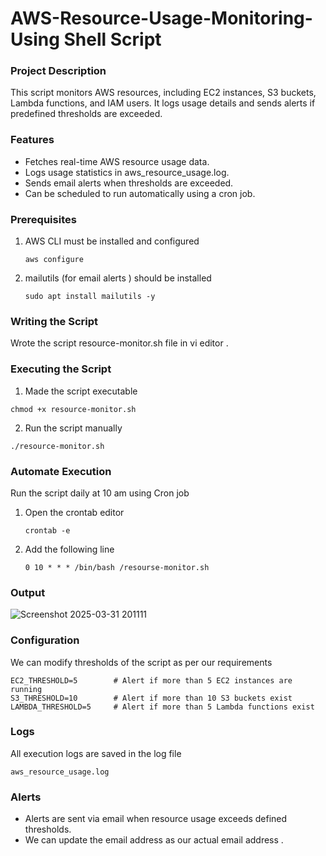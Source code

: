 # AWS-Resource-Usage-Monitoring-Using Shell Script

<h3>Project Description</h3>

This script monitors AWS resources, including EC2 instances, S3 buckets, Lambda functions, and IAM users. It logs usage details and sends alerts if predefined thresholds are exceeded.

<h3>Features</h3>

  <ul>
   <li>Fetches real-time AWS resource usage data.</li> 
    <li>Logs usage statistics in aws_resource_usage.log.</li>
    <li>Sends email alerts when thresholds are exceeded.</li>
    <li>Can be scheduled to run automatically using a cron job.</li>
  </ul>


<h3>Prerequisites</h3>

1. AWS CLI must be installed and configured
   ```
   aws configure
   ```

3. mailutils (for email alerts ) should be installed
   ```
   sudo apt install mailutils -y
   ```


<h3>Writing the Script</h3>
Wrote the script resource-monitor.sh file in vi editor .

<h3>Executing the Script </h3>


1. Made the script executable 

 ``` 
 chmod +x resource-monitor.sh
 ```


2. Run the script manually

 ```
 ./resource-monitor.sh
 ```


<h3>Automate Execution </h3>
Run the script daily at 10 am using Cron job 

1. Open the crontab editor

   ```
   crontab -e
   ```

2. Add the following line

   ```
   0 10 * * * /bin/bash /resourse-monitor.sh
   ```

<h3>Output </h3>

![Screenshot 2025-03-31 201111](https://github.com/user-attachments/assets/0f1b96a4-4ee8-4195-a6e1-2127d949aecb)


<h3>Configuration</h3>

We can modify thresholds of the script as per our requirements 

```
EC2_THRESHOLD=5        # Alert if more than 5 EC2 instances are running
S3_THRESHOLD=10        # Alert if more than 10 S3 buckets exist
LAMBDA_THRESHOLD=5     # Alert if more than 5 Lambda functions exist
```

<h3>Logs</h3>

All execution logs are saved in the log file 

```
aws_resource_usage.log
```


<h3>Alerts </h3>
<ul>
  <li>Alerts are sent via email when resource usage exceeds defined thresholds.</li>
  <li>We can update the email address as our actual email address .</li>
</ul>
  

